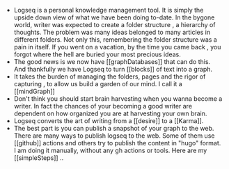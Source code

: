 - Logseq is a  personal knowledge management tool. It is simply the upside down view of what we have been doing to-date. In the bygone world, writer was expected to create a folder structure , a hierarchy of thoughts. The problem was many ideas belonged to many articles in different folders. Not only this, remembering the folder structure was a pain in itself. If you went on a vacation, by the time you came back , you forgot where the hell are buried your most precious ideas.
- The good news is we now have [[graphDatabases]] that can do this. And thankfully we have Logseq to turn [[blocks]] of text into a graph.
- It takes the burden of managing the  folders, pages and the rigor of capturing , to allow us build a garden of our mind. I call it a [[mindGraph]]
- Don't think  you should start brain harvesting when  you wanna become a writer. In fact the chances of your becoming a good writer are dependent on how organized you are at harvesting your own brain.
- Logseq converts the art of writing from a [[desire]] to a [[Karma]].
- The best part is you can publish a snapshot of your graph to the web. There are many ways to publish logseq to the web. Some of them use [[github]] actions and others try to publish the content in "hugo" format.  I am doing it manually, without any gh actions or tools.  Here are my [[simpleSteps]] ..